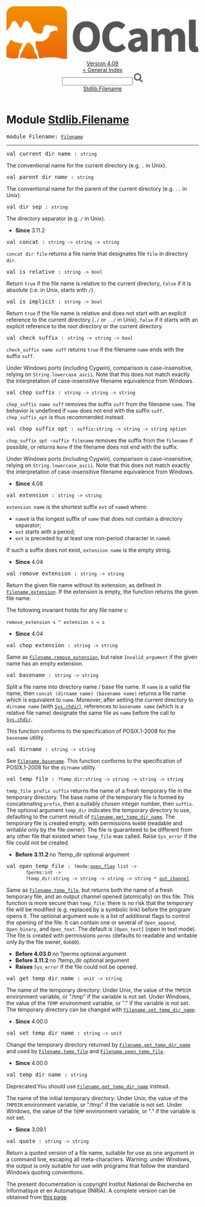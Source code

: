 <!-- ((! set title API !)) ((! set documentation !)) ((! set api !)) ((! set nobreadcrumb !)) -->
<div class="api"><header><nav class="toc brand"><a class="brand" href="https://ocaml.org/"><img src="colour-logo-gray.svg" class="svg" alt="OCaml"></a></nav><nav class="toc"><div class="toc_version"><a href="/docs" id="version-select">Version 4.09</a></div><a href="index.html">&lt; General Index</a><div class="api_search"><input type="text" name="apisearch" id="api_search" oninput="mySearch(false);" onkeypress="this.oninput();" onclick="this.oninput();" onpaste="this.oninput();">
<img src="search_icon.svg" alt="Search" class="svg" onclick="mySearch(false)"></div>
<div id="search_results"></div><div class="toc_title"><a href="#top">Stdlib.Filename</a></div><ul></ul></nav></header>

<h1>Module <a href="type_Stdlib.Filename.html">Stdlib.Filename</a></h1>

<pre><span id="MODULEFilename"><span class="keyword">module</span> Filename</span>: <code class="type"><a href="Filename.html">Filename</a></code></pre><hr width="100%">

<pre><span id="VALcurrent_dir_name"><span class="keyword">val</span> current_dir_name</span> : <code class="type">string</code></pre><div class="info ">
<div class="info-desc">
<p>The conventional name for the current directory (e.g. <code class="code">.</code> in Unix).</p>
</div>
</div>

<pre><span id="VALparent_dir_name"><span class="keyword">val</span> parent_dir_name</span> : <code class="type">string</code></pre><div class="info ">
<div class="info-desc">
<p>The conventional name for the parent of the current directory
   (e.g. <code class="code">..</code> in Unix).</p>
</div>
</div>

<pre><span id="VALdir_sep"><span class="keyword">val</span> dir_sep</span> : <code class="type">string</code></pre><div class="info ">
<div class="info-desc">
<p>The directory separator (e.g. <code class="code">/</code> in Unix).</p>
</div>
<ul class="info-attributes">
<li><b>Since</b> 3.11.2</li>
</ul>
</div>

<pre><span id="VALconcat"><span class="keyword">val</span> concat</span> : <code class="type">string -&gt; string -&gt; string</code></pre><div class="info ">
<div class="info-desc">
<p><code class="code">concat&nbsp;dir&nbsp;file</code> returns a file name that designates file
   <code class="code">file</code> in directory <code class="code">dir</code>.</p>
</div>
</div>

<pre><span id="VALis_relative"><span class="keyword">val</span> is_relative</span> : <code class="type">string -&gt; bool</code></pre><div class="info ">
<div class="info-desc">
<p>Return <code class="code"><span class="keyword">true</span></code> if the file name is relative to the current
   directory, <code class="code"><span class="keyword">false</span></code> if it is absolute (i.e. in Unix, starts
   with <code class="code">/</code>).</p>
</div>
</div>

<pre><span id="VALis_implicit"><span class="keyword">val</span> is_implicit</span> : <code class="type">string -&gt; bool</code></pre><div class="info ">
<div class="info-desc">
<p>Return <code class="code"><span class="keyword">true</span></code> if the file name is relative and does not start
   with an explicit reference to the current directory (<code class="code">./</code> or
   <code class="code">../</code> in Unix), <code class="code"><span class="keyword">false</span></code> if it starts with an explicit reference
   to the root directory or the current directory.</p>
</div>
</div>

<pre><span id="VALcheck_suffix"><span class="keyword">val</span> check_suffix</span> : <code class="type">string -&gt; string -&gt; bool</code></pre><div class="info ">
<div class="info-desc">
<p><code class="code">check_suffix&nbsp;name&nbsp;suff</code> returns <code class="code"><span class="keyword">true</span></code> if the filename <code class="code">name</code>
    ends with the suffix <code class="code">suff</code>.</p>

<p>Under Windows ports (including Cygwin), comparison is
    case-insensitive, relying on <code class="code"><span class="constructor">String</span>.lowercase_ascii</code>.  Note that
    this does not match exactly the interpretation of case-insensitive
    filename equivalence from Windows.</p>
</div>
</div>

<pre><span id="VALchop_suffix"><span class="keyword">val</span> chop_suffix</span> : <code class="type">string -&gt; string -&gt; string</code></pre><div class="info ">
<div class="info-desc">
<p><code class="code">chop_suffix&nbsp;name&nbsp;suff</code> removes the suffix <code class="code">suff</code> from
   the filename <code class="code">name</code>. The behavior is undefined if <code class="code">name</code> does not
   end with the suffix <code class="code">suff</code>. <code class="code">chop_suffix_opt</code> is thus recommended
   instead.</p>
</div>
</div>

<pre><span id="VALchop_suffix_opt"><span class="keyword">val</span> chop_suffix_opt</span> : <code class="type">suffix:string -&gt; string -&gt; string option</code></pre><div class="info ">
<div class="info-desc">
<p><code class="code">chop_suffix_opt&nbsp;~suffix&nbsp;filename</code> removes the suffix from
    the <code class="code">filename</code> if possible, or returns <code class="code"><span class="constructor">None</span></code> if the
    filename does not end with the suffix.</p>

<p>Under Windows ports (including Cygwin), comparison is
    case-insensitive, relying on <code class="code"><span class="constructor">String</span>.lowercase_ascii</code>.  Note that
    this does not match exactly the interpretation of case-insensitive
    filename equivalence from Windows.</p>
</div>
<ul class="info-attributes">
<li><b>Since</b> 4.08</li>
</ul>
</div>

<pre><span id="VALextension"><span class="keyword">val</span> extension</span> : <code class="type">string -&gt; string</code></pre><div class="info ">
<div class="info-desc">
<p><code class="code">extension&nbsp;name</code> is the shortest suffix <code class="code">ext</code> of <code class="code">name0</code> where:</p>

<ul>
<li><code class="code">name0</code> is the longest suffix of <code class="code">name</code> that does not
      contain a directory separator;</li>
<li><code class="code">ext</code> starts with a period;</li>
<li><code class="code">ext</code> is preceded by at least one non-period character
      in <code class="code">name0</code>.</li>
</ul>
<p>If such a suffix does not exist, <code class="code">extension&nbsp;name</code> is the empty
    string.</p>
</div>
<ul class="info-attributes">
<li><b>Since</b> 4.04</li>
</ul>
</div>

<pre><span id="VALremove_extension"><span class="keyword">val</span> remove_extension</span> : <code class="type">string -&gt; string</code></pre><div class="info ">
<div class="info-desc">
<p>Return the given file name without its extension, as defined
    in <a href="Filename.html#VALextension"><code class="code"><span class="constructor">Filename</span>.extension</code></a>. If the extension is empty, the function
    returns the given file name.</p>

<p>The following invariant holds for any file name <code class="code">s</code>:</p>

<p><code class="code">remove_extension&nbsp;s&nbsp;^&nbsp;extension&nbsp;s&nbsp;=&nbsp;s</code></p>
</div>
<ul class="info-attributes">
<li><b>Since</b> 4.04</li>
</ul>
</div>

<pre><span id="VALchop_extension"><span class="keyword">val</span> chop_extension</span> : <code class="type">string -&gt; string</code></pre><div class="info ">
<div class="info-desc">
<p>Same as <a href="Filename.html#VALremove_extension"><code class="code"><span class="constructor">Filename</span>.remove_extension</code></a>, but raise <code class="code"><span class="constructor">Invalid_argument</span></code>
    if the given name has an empty extension.</p>
</div>
</div>

<pre><span id="VALbasename"><span class="keyword">val</span> basename</span> : <code class="type">string -&gt; string</code></pre><div class="info ">
<div class="info-desc">
<p>Split a file name into directory name / base file name.
   If <code class="code">name</code> is a valid file name, then <code class="code">concat&nbsp;(dirname&nbsp;name)&nbsp;(basename&nbsp;name)</code>
   returns a file name which is equivalent to <code class="code">name</code>. Moreover,
   after setting the current directory to <code class="code">dirname&nbsp;name</code> (with <a href="Sys.html#VALchdir"><code class="code"><span class="constructor">Sys</span>.chdir</code></a>),
   references to <code class="code">basename&nbsp;name</code> (which is a relative file name)
   designate the same file as <code class="code">name</code> before the call to <a href="Sys.html#VALchdir"><code class="code"><span class="constructor">Sys</span>.chdir</code></a>.</p>

<p>This function conforms to the specification of POSIX.1-2008 for the
   <code class="code">basename</code> utility.</p>
</div>
</div>

<pre><span id="VALdirname"><span class="keyword">val</span> dirname</span> : <code class="type">string -&gt; string</code></pre><div class="info ">
<div class="info-desc">
<p>See <a href="Filename.html#VALbasename"><code class="code"><span class="constructor">Filename</span>.basename</code></a>.
   This function conforms to the specification of POSIX.1-2008 for the
   <code class="code">dirname</code> utility.</p>
</div>
</div>

<pre><span id="VALtemp_file"><span class="keyword">val</span> temp_file</span> : <code class="type">?temp_dir:string -&gt; string -&gt; string -&gt; string</code></pre><div class="info ">
<div class="info-desc">
<p><code class="code">temp_file&nbsp;prefix&nbsp;suffix</code> returns the name of a
   fresh temporary file in the temporary directory.
   The base name of the temporary file is formed by concatenating
   <code class="code">prefix</code>, then a suitably chosen integer number, then <code class="code">suffix</code>.
   The optional argument <code class="code">temp_dir</code> indicates the temporary directory
   to use, defaulting to the current result of <a href="Filename.html#VALget_temp_dir_name"><code class="code"><span class="constructor">Filename</span>.get_temp_dir_name</code></a>.
   The temporary file is created empty, with permissions <code class="code">0o600</code>
   (readable and writable only by the file owner).  The file is
   guaranteed to be different from any other file that existed when
   <code class="code">temp_file</code> was called.
   Raise <code class="code"><span class="constructor">Sys_error</span></code> if the file could not be created.</p>
</div>
<ul class="info-attributes">
<li><b>Before 3.11.2 </b> no ?temp_dir optional argument</li>
</ul>
</div>

<pre><span id="VALopen_temp_file"><span class="keyword">val</span> open_temp_file</span> : <code class="type">?mode:<a href="Stdlib.html#TYPEopen_flag">open_flag</a> list -&gt;<br>       ?perms:int -&gt;<br>       ?temp_dir:string -&gt; string -&gt; string -&gt; string * <a href="Stdlib.html#TYPEout_channel">out_channel</a></code></pre><div class="info ">
<div class="info-desc">
<p>Same as <a href="Filename.html#VALtemp_file"><code class="code"><span class="constructor">Filename</span>.temp_file</code></a>, but returns both the name of a fresh
   temporary file, and an output channel opened (atomically) on
   this file.  This function is more secure than <code class="code">temp_file</code>: there
   is no risk that the temporary file will be modified (e.g. replaced
   by a symbolic link) before the program opens it.  The optional argument
   <code class="code">mode</code> is a list of additional flags to control the opening of the file.
   It can contain one or several of <code class="code"><span class="constructor">Open_append</span></code>, <code class="code"><span class="constructor">Open_binary</span></code>,
   and <code class="code"><span class="constructor">Open_text</span></code>.  The default is <code class="code">[<span class="constructor">Open_text</span>]</code> (open in text mode). The
   file is created with permissions <code class="code">perms</code> (defaults to readable and
   writable only by the file owner, <code class="code">0o600</code>).</p>
</div>
<ul class="info-attributes">
<li><b>Before 4.03.0 </b> no ?perms optional argument</li>
<li><b>Before 3.11.2 </b> no ?temp_dir optional argument</li>
<li><b>Raises</b> <code>Sys_error</code> if the file could not be opened.</li>
</ul>
</div>

<pre><span id="VALget_temp_dir_name"><span class="keyword">val</span> get_temp_dir_name</span> : <code class="type">unit -&gt; string</code></pre><div class="info ">
<div class="info-desc">
<p>The name of the temporary directory:
    Under Unix, the value of the <code class="code"><span class="constructor">TMPDIR</span></code> environment variable, or "/tmp"
    if the variable is not set.
    Under Windows, the value of the <code class="code"><span class="constructor">TEMP</span></code> environment variable, or "."
    if the variable is not set.
    The temporary directory can be changed with <a href="Filename.html#VALset_temp_dir_name"><code class="code"><span class="constructor">Filename</span>.set_temp_dir_name</code></a>.</p>
</div>
<ul class="info-attributes">
<li><b>Since</b> 4.00.0</li>
</ul>
</div>

<pre><span id="VALset_temp_dir_name"><span class="keyword">val</span> set_temp_dir_name</span> : <code class="type">string -&gt; unit</code></pre><div class="info ">
<div class="info-desc">
<p>Change the temporary directory returned by <a href="Filename.html#VALget_temp_dir_name"><code class="code"><span class="constructor">Filename</span>.get_temp_dir_name</code></a>
    and used by <a href="Filename.html#VALtemp_file"><code class="code"><span class="constructor">Filename</span>.temp_file</code></a> and <a href="Filename.html#VALopen_temp_file"><code class="code"><span class="constructor">Filename</span>.open_temp_file</code></a>.</p>
</div>
<ul class="info-attributes">
<li><b>Since</b> 4.00.0</li>
</ul>
</div>

<pre><span id="VALtemp_dir_name"><span class="keyword">val</span> temp_dir_name</span> : <code class="type">string</code></pre><div class="info ">
<div class="info-deprecated">
<span class="warning">Deprecated.</span>You should use <a href="Filename.html#VALget_temp_dir_name"><code class="code"><span class="constructor">Filename</span>.get_temp_dir_name</code></a> instead.</div>
<div class="info-desc">
<p>The name of the initial temporary directory:
    Under Unix, the value of the <code class="code"><span class="constructor">TMPDIR</span></code> environment variable, or "/tmp"
    if the variable is not set.
    Under Windows, the value of the <code class="code"><span class="constructor">TEMP</span></code> environment variable, or "."
    if the variable is not set.</p>
</div>
<ul class="info-attributes">
<li><b>Since</b> 3.09.1</li>
</ul>
</div>

<pre><span id="VALquote"><span class="keyword">val</span> quote</span> : <code class="type">string -&gt; string</code></pre><div class="info ">
<div class="info-desc">
<p>Return a quoted version of a file name, suitable for use as
    one argument in a command line, escaping all meta-characters.
    Warning: under Windows, the output is only suitable for use
    with programs that follow the standard Windows quoting
    conventions.</p>
</div>
</div>

<div class="copyright">The present documentation is copyright Institut National de Recherche en Informatique et en Automatique (INRIA). A complete version can be obtained from <a href="http://caml.inria.fr/pub/docs/manual-ocaml/">this page</a>.</div></div>